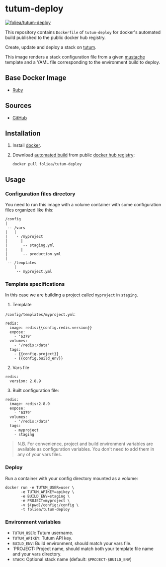 # tutum-deploy
[![foliea/tutum-deploy](http://dockeri.co/image/foliea/tutum-deploy)](https://registry.hub.docker.com/u/foliea/tutum-deploy/)

This repository contains `Dockerfile` of `tutum-deploy` for docker's automated build
published to the public docker hub registry.

Create, update and deploy a stack on [tutum](https://www.tutum.co/).

This image renders a stack configuration file from a given
[mustache](https://mustache.github.io/) template and a YAML file corresponding
to the environment build to deploy.

## Base Docker Image

* [Ruby](https://registry.hub.docker.com/u/library/ruby/)

## Sources

* [GitHub](https://github.com/foliea/tutum-deploy)

## Installation

1. Install [docker](http://www.docker.com).

2. Download [automated build](https://registry.hub.docker.com/u/foliea/tutum-deploy)
from public [docker hub registry](https://registry.hub.docker.com/):

    `docker pull foliea/tutum-deploy`

## Usage

### Configuration files directory

You need to run this image with a volume container with some configuration files
organized like this:

```
/config
|
 -- /vars
|   |
|    - /myproject
|      |
|       -- staging.yml
|      |
|       -- production.yml
|
 -- /templates
    |
     -- myproject.yml
```

### Template specifications

In this case we are building a project called `myproject` in `staging`.

1. Template

`/config/templates/myproject.yml`:

```
redis:
  image: redis:{{config.redis.version}}
  expose:
    - '6379'
  volumes:
    - '/redis:/data'
  tags:
    - {{config.project}}
    - {{config.build_env}}
```

2. Vars file

```
redis:
  version: 2.8.9
```

3. Built configuration file:

```
redis:
  image: redis:2.8.9
  expose:
    - '6379'
  volumes:
    - '/redis:/data'
  tags:
    - myproject
    - staging
```

> N.B. For convenience, project and build environment variables are
available as configuration variables. You don't need to add them in
any of your vars files.

### Deploy

Run a container with your config directory mounted as a volume:

    docker run -e TUTUM_USER=user \
           -e TUTUM_APIKEY=apikey \
           -e BUILD_ENV=staging \
           -e PROJECT=myproject \
           -v $(pwd)/config:/config \
           -t foliea/tutum-deploy

### Environment variables

* `TUTUM_USER`: Tutum username.
* `TUTUM_APIKEY`: Tutum API key.
* `BUILD_ENV`: Build environment, should match your vars file.
* `PROJECT: Project name, should match both your template file name and
your vars directory.
* `STACK`: Optional stack name (default: `$PROJECT-$BUILD_ENV`)
